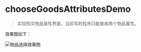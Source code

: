 # chooseGoodsAttributesDemo

>实现购买物品属性界面，当前写的程序只能接收两个物品属性。

效果图如下：

![物品选择效果图](http://7xq2wz.com1.z0.glb.clouddn.com/物品属性选择.gif)

